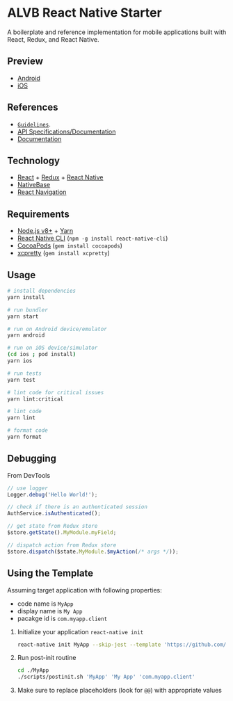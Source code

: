 # ALVB React Native Starter

A boilerplate and reference implementation for mobile applications built with React, Redux, and React Native.

## Preview

* [Android](https://appetize.io/app/3xvgukkq4gqjyjn1ztrzq6czwr?device=nexus5&scale=75&orientation=portrait&osVersion=7.1)
* [iOS](https://appetize.io/app/nkn34mhpchnx172e67ptmjypdm?device=iphone6s&scale=75&orientation=portrait&osVersion=11.1)

## References

* [`Guidelines`](https://github.com/astalavistababy/alvb-docs/).
* [API Specifications/Documentation](https://starterspecapi.docs.apiary.io/)
* [Documentation](./docs)

## Technology

* [React](https://reactjs.org/) + [Redux](https://redux.js.org/) + [React Native](https://facebook.github.io/react-native/)
* [NativeBase](https://nativebase.io/)
* [React Navigation](https://reactnavigation.org/)

## Requirements

* [Node.js v8+](https://nodejs.org/) + [Yarn](https://yarnpkg.com/)
* [React Native CLI](https://www.npmjs.com/package/react-native-cli) (`npm -g install react-native-cli`)
* [CocoaPods](https://cocoapods.org/) (`gem install cocoapods`)
* [xcpretty](https://github.com/supermarin/xcpretty) (`gem install xcpretty`)

## Usage

```sh
# install dependencies
yarn install

# run bundler
yarn start

# run on Android device/emulator
yarn android

# run on iOS device/simulator
(cd ios ; pod install)
yarn ios

# run tests
yarn test

# lint code for critical issues
yarn lint:critical

# lint code
yarn lint

# format code
yarn format
```

## Debugging

From DevTools

```javascript
// use logger
Logger.debug('Hello World!');

// check if there is an authenticated session
AuthService.isAuthenticated();

// get state from Redux store
$store.getState().MyModule.myField;

// dispatch action from Redux store
$store.dispatch($state.MyModule.$myAction(/* args */));
```

## Using the Template

Assuming target application with following properties:

* code name is `MyApp`
* display name is `My App`
* pacakge id is `com.myapp.client`

1.  Initialize your application `react-native init`

    ```sh
    react-native init MyApp --skip-jest --template 'https://github.com/astalavistababy/alvb-starter-react-native'
    ```

1.  Run post-init routine

    ```sh
    cd ./MyApp
    ./scripts/postinit.sh 'MyApp' 'My App' 'com.myapp.client'
    ```

1.  Make sure to replace placeholders (look for `@@`) with appropriate values
